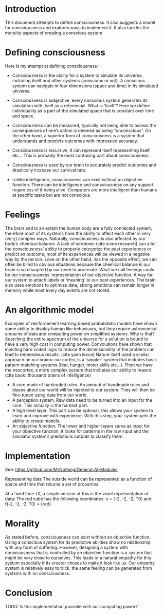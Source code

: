 # Introduction
This document attempts to define consciousness. It also suggests a model for consciousness and explores ways to implement it.
It also tackles the morality aspects of creating a conscious system.
# Defining consciousness
Here is my attempt at defining consciousness:

- Consciousness is the ability for a system to simulate its universe, including itself and other systems (conscious or not).
A conscious system can navigate in four dimensions (space and time) in its simulated universe.

- Consciousness is subjective, every conscious system generates its simulation with itself as a referencial.
What is ‘itself’? Here we define individuality as a part of the simulated space that is constant over time and space. 

- Consciousness can be measured, typically not being able to assess the consequences of one’s action is deemed as being “unconscious”. On the other hand, a superior form of consciousness is a system that understands and predicts outcomes with impressive accuracy.

- Consciousness is recursive, it can represent itself representing itself etc… This is probably the most confusing part about consciousness.

- Consciousness is used by our brain to accurately predict outcomes and drastically increase our survival rate.

- Unlike intelligence, consciousness can exist without an objective function. There can be intelligence and consciousness on any support regardless of it being alive. Computers are more intelligent than humans at specific tasks but are not conscious.

# Feelings
The brain and to an extent the human body are a fully connected system, therefore most of its systems have the ability to affect each other in very (very) complex ways. Naturally, consciousness is also affected by our body’s chemical balance. A lack of serotonin (cite some research)  can alter the consciousness’ ability to properly categorize the past experiences or predict an outcome, most of its experiences will be viewed in a negative way by the person.
Love on the other hand, has the opposite effect, we can often be blind to obvious situations because the chemical balance in our brain is so disrupted by our need to procreate.
What we call feelings could be our consciousness’ representation of our objective function. A way for our system to attach labels or ‘meaning’ to our past experiences. The brain also uses emotions to optimize data, strong emotions can remain longer in memory while most every day events are not stored.
# An algorithmic model
Examples of reinforcement learning based probabilistic models have shown some ability to display human like behaviours, but they require astronomical amounts of data and computing power on simplified systems. Why is that? Searching the entire spectrum of the universe for a solution is bound to have a very high cost in computing power.
Convolutions have shown that injecting hard coded logic to reduce the dimensionality of the problem can lead to tremendous results. (cite yann lecun)
Nature itself used a similar approach on our brains: our cortex, is a ‘simpler’ system that includes basic pattern matching systems (fear, hunger, motor skills etc…).
Then we have the neocortex, a more complex system that includes our ability to reason. (cite book: thousand brains of intelligence)
- A core made of hardcoded rules.
An amount of handmade rules and biases about our world will be injected to our system. They will then be fine-tuned using data from our world.
- A perception system.
Raw data need to be turned into an input for the core. This actually is the hardest part.
- A high level layer. 
This part can be optional, this allows your system to learn and improve with experience. With this step, your system gets the ability to create models.
- An objective function.
The lower and higher layers serve as input for your objective function, it looks for patterns in the raw input and the simulator system’s predictions outputs to classify them.

# Implementation
See: https://github.com/MrNothing/General-AI-Modules

Representing data
The outside world can be represented as a function of space and time that returns a set of properties.

At a fixed time T0, a simple version of this is the voxel representation of data:
The red cube has the following coordinates: x = {-2, -2, -2, T0}
and
f(-2, -2, -2, T0) = {red}

# Morality
As stated before, consciousness can exist without an objective function. Using a conscious system for its predictive abilities show no relationship with any form of suffering. However, designing a system with consciousness that is controlled by an objective function is a system that might be very close to ourselves. This leads to a natural empathy for this system especially if its creator choses to make it look like us.
Our empathy system is relatively easy to trick, the same feeling can be generated from systems with no consciousness.
# Conclusion
TODO: Is this implementation possible with our computing power?
